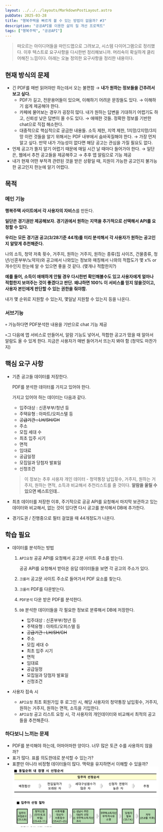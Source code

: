 ```yaml
---
layout: ../../../layouts/MarkdownPostLayout.astro
pubDate: 2025-03-28
title: "행복주택을 빠르게 볼 수 있는 방법이 없을까? #3"
description: "공공API를 이용한 삶의 질 개선 프로젝트"
tags: ["행복주택", "공공API"]
---
```


> 떠오르는 아이디어들을 마인드맵으로 그려보고, 시스템 다이어그램으로 정리했다.
이후 텍스트로 요구사항을 다시한번 정리해보니까. 머리속이 확실하게 클리어해진 느낌이다.
아래는 오늘 정의한 요구사항을 정리한 내용이다.

## 현재 방식의 문제

- 긴 PDF를 매번 읽어야만 하는데서 오는 불편함 → **내가 원하는 정보들을 간추려서 보고 싶다.**
    - PDF가 길고, 전문용어들이 있으며, 이해하기 어려운 문장들도 있다. → 이해하기 쉽게 제공해야 한다.
    - 카페에 물어보는 경우가 굉장히 많다. 내가 원하는 답변을 기대하기 어렵기도 하고, 신뢰성 낮은 답변이 올 수도 있다. → 애매한 것들. 정확한 정보를 기반한 chat으로 직접 해소한다.
    - 대중적으로 핵심적으로 궁금한 내용들. 소득 제한, 지역 제한, 1지망/2지망/3지망 이런 것들을 알기 위해서는 PDF 내부에서 숨바꼭질해야 한다. → 가장 먼저 알고 싶다. 만약 내가 가능성이 없다면 해당 공고는 관심을 가질 필요도 없다.
- 언제 공고가 뜰지 알기 어렵기 때문에 매일 시간 날 때마다 들어가야 한다. → 일단은, 웹에서 추천 공고들을 제공해주고 → 추후 앱 알림으로 기능 제공
- 내가 현재 어떤 부적격 관련된 것을 받은 상황일 때, 지원이 가능한 공고인지 불가능한 공고인지 한눈에 알기 어렵다.

## 목적

### 메인 기능

**행복주택 사이트에서 각 사용자의 자비스**를 만든다.

**일단은 경기권만 제공해보자. 경기권에서 원하는 지역을 추가적으로 선택해서 API를 요청할 수 있다.**

**우리는 모든 경기권 공고(3/28기준 44개)를 미리 분석해서 각 사용자가 원하는 공고인지 알맞게 추천해준다.**

나의 소득, 청약 저축 횟수, 거주지, 원하는 거주지, 원하는 종류(집 사이즈, 건물종류, 청년/신혼부부/노약자)와 공고에서 나와있는 정보와 매칭해서 나와의 적합도가 몇 x% or 개수인지 한눈에 알 수 있으면 좋을 것 같다. (몇개나 적합한지?)

**예를 들어, 소득이 애매하게 안될 경우 다시한번 확인해볼수도 있고 사용자에게 얼마나 적합한지 보여주는 것이 좋겠다고 판단. 왜냐하면 100% 이 서비스를 믿지 않을것이고, 사용자 본인에게 판단할 수 있는 권한을 줘야함.**

내가 몇 순위로 지원할 수 있는지, 몇일날 지원할 수 있는지 등을 나온다.

### 서브기능

`+` 가능하다면 PDF분석한 내용을 기반으로 chat 기능 제공

`+`그 다음에 앱 서비스로 만들어서, 알람 기능도 넣어서, 적합한 공고가 떴을 때 알아서 알람도 올 수 있게 한다. 지금은 사용자가 매번 들어가서 뜨는지 봐야 함 (청약도 마찬가지)

## **핵심 요구 사항**

- 기존 공고들 데이터를 저장한다.
    
    PDF를 분석한 데이터를 가지고 있어야 한다.
    
    가지고 있어야 하는 데이터는 다음과 같다.
    
    - 입주대상 : 신혼부부/청년 등
    - 주택유형 : 아파트/오피스텔 등
    - ~~공급기관 : LH/SH/GH~~
    - 주소
    - 모집 세대 수
    - 최초 입주 시기
    - 면적
    - 임대료
    - 공급일정
    - 모집일과 당첨자 발표일
    - 신청조건
    
    > 이 정보는 추후 사용자 개인 데이터 - 청약통장 납입횟수, 거주지, 원하는 거주지, 원하는 면적, 소득과 비교해서 추천리스트를 줄 것이다. **알람을 울릴 수 있으면 베스트인데..**
    > 
- 최초 데이터를 저장한 이후, 주기적으로 공공 API를 요청해서 마지막 보관하고 있는 데이터와 비교해서, 없는 것이 있다면 다시 공고를 분석해서 DB에 추가한다.
- 경기도권 / 진행중으로 필터 걸었을 때 44개정도가 나온다.

## 학습 필요

- 데이터를 분석하는 방법
    1. `API요청` 공공 API를 요청해서 공고문 사이트 주소를 받는다.
        
        공공 API를 요청해서 받아온 응답 데이터들을 보면 각 공고의 주소가 있다.
        
    2. `크롤러` 공고문 사이트 주소로 들어가서 PDF 요소를 찾는다.
    3. `크롤러` PDF를 다운받는다.
    4. `PDF분석` 다운 받은 PDF를 분석한다.
    5. `DB` 분석한 데이터들을 각 필요한 정보로 분류해서 DB에 저장한다.
        - 입주대상 : 신혼부부/청년 등
        - 주택유형 : 아파트/오피스텔 등
        - ~~공급기관 : LH/SH/GH~~
        - 주소
        - 모집 세대 수
        - 최초 입주 시기
        - 면적
        - 임대료
        - 공급일정
        - 모집일과 당첨자 발표일
        - 신청조건

- 사용자 접속 시
    - `API요청` 최초 회원가입 후 로그인 시, 해당 사용자의 청약통장 납입횟수, 거주지, 원하는 거주지, 원하는 면적, 소득을 기입한다.
    - `API요청` 공고 리스트 요청 시, 각 사용자의 개인데이터와 비교해서 최적의 공고들을 추천해준다.


### 하다보니 느끼는 문제

- PDF를 분석해야 하는데, 어마어마한 양이다. 너무 많은 토큰 수를 사용하지 않을까?
- 표가 많다. 표를 의도한데로 분석할 수 있는가?
- 표뿐만 아니라 비정형 데이터들이 많다. 맥락을 유지하면서 이해할 수 있을까?
![](../images/happy1.png)
![](../images/happy2.png)